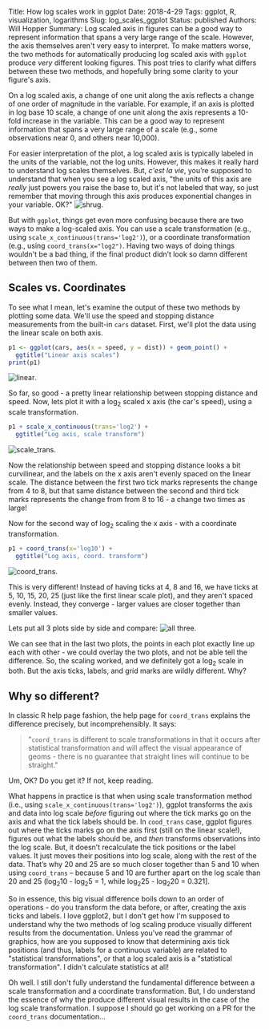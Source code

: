 Title: How log scales work in ggplot
Date: 2018-4-29
Tags: ggplot, R, visualization, logarithms
Slug: log_scales_ggplot
Status: published
Authors: Will Hopper
Summary: Log scaled axis in figures can be a good way to represent information that spans a very large range of the scale. However, the axis themselves aren't very easy to interpret. To make matters worse, the two methods for automatically producing log scaled axis with `ggplot` produce *very* different looking figures. This post tries to clarify what differs between these two methods, and hopefully bring some clarity to your figure's axis.

On a log scaled axis, a change of one unit along the axis reflects a change of one order of magnitude in the variable. For example, if an axis is plotted in log base 10 scale, a change of one unit along the axis represents a 10-fold increase in the variable. This can be a good way to represent information that spans a very large range of a scale (e.g., some observations near 0, and others near 10,000).

For easier interpretation of the plot, a log scaled axis is typically labeled in the units of the variable, not the log units. However, this makes it really hard to understand log scales themselves. But, *c'est la vie*, you’re supposed to understand that when you see a log scaled axis, "the units of this axis are *really* just powers you raise the base to, but it's not labeled that way, so just remember that moving through this axis produces exponential changes in your variable. OK?" ![shrug]({filename}/img/shrug.png).

But with `ggplot`, things get even more confusing because there are two ways to make a log-scaled axis. You can use a scale transformation (e.g., using `scale_x_continuous(trans='log2')`), or a coordinate transformation (e.g., using `coord_trans(x="log2")`. Having two ways of doing things wouldn't be a bad thing, if the final product didn’t look so damn different between then two of them.

## Scales vs. Coordinates
To see what I mean, let's examine the output of these two methods by plotting some data. We'll use the speed and stopping distance measurements from the built-in `cars` dataset. First, we'll plot the data using the linear scale on both axis.

```R
p1 <- ggplot(cars, aes(x = speed, y = dist)) + geom_point() +
  ggtitle("Linear axis scales")
print(p1)
```
![linear]({filename}/img/logscale_linear.png).

So far, so good - a pretty linear relationship between stopping distance and speed. Now, lets plot it with a log<sub>2</sub> scaled x axis (the car's speed), using a scale transformation.

```R
p1 + scale_x_continuous(trans='log2') +
  ggtitle("Log axis, scale transform")
```
![scale_trans]({filename}/img/logscale_scaletrans.png).

Now the relationship between speed and stopping distance looks a bit curvilinear, and the labels on the x axis aren't evenly spaced on the linear scale. The distance between the first two tick marks represents the change from 4 to 8, but that same distance between the second and third tick marks represents the change from from 8 to 16 - a change two times as large!

Now for the second way of log<sub>2</sub> scaling the x axis - with a coordinate transformation.
```R
p1 + coord_trans(x='log10') +
  ggtitle("Log axis, coord. transform")
```
![coord_trans]({filename}/img/logscale_coordtrans.png).

This is very different! Instead of having ticks at 4, 8 and 16, we have ticks at 5, 10, 15, 20, 25 (just like the first linear scale plot), and they aren't spaced evenly. Instead, they converge - larger values are closer together than smaller values.

Lets put all 3 plots side by side and compare:
![all three]({filename}/img/logscale_all3.png).

We can see that in the last two plots, the points in each plot exactly line up each with other - we could overlay the two plots, and not be able tell the difference. So, the scaling worked, and we definitely got a log<sub>2</sub> scale in both. But the axis ticks, labels, and grid marks are wildly different. Why?

## Why so different?
In classic R help page fashion, the help page for `coord_trans` explains the difference precisely, but incomprehensibly. It says:
> "`coord_trans` is different to scale transformations in that it occurs after statistical transformation and will affect the visual appearance of geoms - there is no guarantee that straight lines will continue to be straight."

Um, OK? Do you get it? If not, keep reading.

What happens in practice is that when using scale transformation method (i.e., using `scale_x_continuous(trans='log2')`), ggplot transforms the axis and data into log scale *before* figuring out where the tick marks go on the axis and what the tick labels should be. In `cood_trans` case, ggplot figures out where the ticks marks go on the axis first (still on the linear scale!), figures out what the labels should be, and *then* transforms observations into the log scale. But, it doesn’t recalculate the tick positions or the label values. It just moves their positions into log scale, along with the rest of the data. That’s why 20 and 25 are so much closer together than 5 and 10 when using `coord_trans` – because 5 and 10 are further apart on the log scale than 20 and 25 (log<sub>2</sub>10 - log<sub>2</sub>5 = 1, while log<sub>2</sub>25 - log<sub>2</sub>20 = 0.321].

So in essence, this big visual difference boils down to an order of operations - do you transform the data before, or after, creating the axis ticks and labels. I love ggplot2, but I don't get how I'm supposed to understand why the two methods of log scaling produce visually different results from the documentation. Unless you've read the grammar of graphics, how are you supposed to know that determining axis tick positions (and thus, labels for a continuous variable) are related to "statistical transformations", or that a log scaled axis is a "statistical transformation". I didn't calculate statistics at all!

Oh well. I still don't fully understand the fundamental difference between a scale transformation and a coordinate transformation. But, I do understand the essence of why the produce different visual results in the case of the log scale transformation. I suppose I should go get working on a PR for the `coord_trans` documentation...
